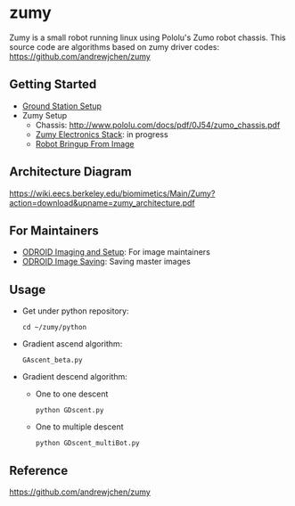# zumy
Zumy is a small robot running linux using Pololu's Zumo robot chassis. This source code are algorithms based on zumy driver codes: https://github.com/andrewjchen/zumy

## Getting Started
* [Ground Station Setup](GroundStationSetup.md)
* Zumy Setup
    * Chassis: http://www.pololu.com/docs/pdf/0J54/zumo_chassis.pdf
    * [Zumy Electronics Stack](ElectronicsSetup.md): in progress
    * [Robot Bringup From Image](RobotBringupFromImage.md)


## Architecture Diagram
https://wiki.eecs.berkeley.edu/biomimetics/Main/Zumy?action=download&upname=zumy_architecture.pdf

## For Maintainers
* [ODROID Imaging and Setup](RobotCodeSetup.md): For image maintainers
* [ODROID Image Saving](odroid_image_saving.md): Saving master images

## Usage

* Get under python repository: 

  ```
  cd ~/zumy/python
  ```

* Gradient ascend algorithm:

   ```
   GAscent_beta.py
   ```

* Gradient descend algorithm:

    * One to one descent

      ```
      python GDscent.py
      ```

    * One to multiple descent

      ```
      python GDscent_multiBot.py
      ```

## Reference 

https://github.com/andrewjchen/zumy





